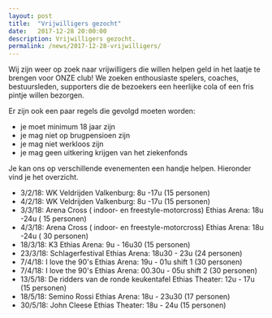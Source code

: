```yaml
---
layout: post
title:  "Vrijwilligers gezocht"
date:   2017-12-28 20:00:00
description: Vrijwilligers gezocht.
permalink: /news/2017-12-28-vrijwilligers/
---
```

  
Wij zijn weer op zoek naar vrijwilligers die willen helpen geld in het laatje te brengen voor ONZE club! We zoeken enthousiaste spelers, coaches, bestuursleden, supporters die de bezoekers een heerlijke cola of een fris pintje willen bezorgen. 

Er zijn ook een paar regels die gevolgd moeten worden:
- je moet minimum 18 jaar zijn
- je mag niet op brugpensioen zijn
- je mag niet werkloos zijn
- je mag geen uitkering krijgen van het ziekenfonds

Je kan ons op verschillende evenementen een handje helpen. Hieronder vind je het overzicht.
- 3/2/18: WK Veldrijden Valkenburg: 8u -17u (15 personen)
- 4/2/18: WK Veldrijden Valkenburg: 8u -17u (15 personen)
- 3/3/18: Arena Cross ( indoor- en freestyle-motorcross) Ethias Arena: 18u -24u ( 15 personen)
- 4/3/18: Arena Cross ( indoor- en freestyle-motorcross) Ethias Arena: 18u -24u ( 30 personen)
- 18/3/18: K3 Ethias Arena: 9u - 16u30 (15 personen)
- 23/3/18: Schlagerfestival Ethias Arena: 18u30 - 23u (24 personen)
- 7/4/18: I love the 90's Ethias Arena: 19u - 01u shift 1 (30 personen)
- 7/4/18: I love the 90's Ethias Arena: 00.30u  - 05u shift 2 (30 personen)
- 13/5/18: De ridders van de ronde keukentafel Ethias Theater: 12u - 17u (15 personen)
- 18/5/18: Semino Rossi Ethias Arena: 18u - 23u30 (17 personen)
- 30/5/18: John Cleese Ethias Theater: 18u - 24u (15 personen)
